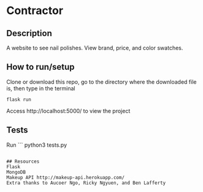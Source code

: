 # Contractor

## Description
A website to see nail polishes. View brand, price, and color swatches. 

## How to run/setup
Clone or download this repo, go to the directory where the downloaded file is, then type in the terminal
```
flask run
```
Access http://localhost:5000/ to view the project

## Tests
Run ```
python3 tests.py
``` to run all tests.

## Resources
Flask  
MongoDB  
Makeup API http://makeup-api.herokuapp.com/  
Extra thanks to Aucoer Ngo, Ricky Ngyuen, and Ben Lafferty
